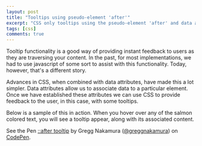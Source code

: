 ```yaml
---
layout: post
title: "Tooltips using pseudo-element 'after'"
excerpt: "CSS only tooltips using the pseudo-element 'after' and data attributes."
tags: [css]
comments: true
---
```


Tooltip functionality is a good way of providing instant feedback to users as they are traversing your content. In the past, for most implementations, we had to use javascript of some sort to assist with this functionality. Today, however, that's a different story.

Advances in CSS, when combined with data attributes, have made this a lot simpler. Data attributes allow us to associate data to a particular element. Once we have established these attributes we can use CSS to provide feedback to the user, in this case, with some tooltips.

Below is a sample of this in action. When you hover over any of the salmon colored text, you will see a tooltip appear, along with its associated content.

<p data-height="440" data-theme-id="0" data-slug-hash="HubdE" data-default-tab="result" data-user="greggnakamura" class='codepen'>See the Pen <a href='http://codepen.io/greggnakamura/pen/HubdE/'>::after tooltip</a> by Gregg Nakamura (<a href='http://codepen.io/greggnakamura'>@greggnakamura</a>) on <a href='http://codepen.io'>CodePen</a>.</p>
<script async src="//assets.codepen.io/assets/embed/ei.js"></script>
